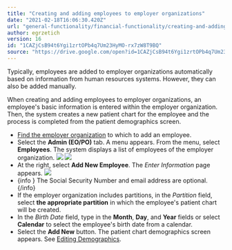 ```yaml
---
title: "Creating and adding employees to employer organizations"
date: "2021-02-18T16:06:30.420Z"
url: "general-functionality/financial-functionality/creating-and-adding-employees-to-employer-organizations.html"
author: egrzetich
version: 16
id: "1CAZjCsB94t6Ygi1zrtOPb4q7Um23HyMO-rx7zW8T9BQ"
source: "https://drive.google.com/open?id=1CAZjCsB94t6Ygi1zrtOPb4q7Um23HyMO-rx7zW8T9BQ"
---
```

Typically, employees are added to employer organizations automatically based on information from human resources systems. However, they can also be added manually.

When creating and adding employees to employer organizations, an employee's basic information is entered within the employer organization. Then, the system creates a new patient chart for the employee and the process is completed from the patient demographics screen.

* [Find the employer organization](finding-employer-organizations.html) to which to add an employee.
* Select the <strong>Admin (EO/PO)</strong> tab. A menu appears. From the menu, select <strong>Employees</strong>. The system displays a list of employees of the employer organization.  ![](creating-and-adding-employees-to-employer-organizations.images/image1.png)  ![](creating-and-adding-employees-to-employer-organizations.images/image2.png) 
* At the right, select <strong>Add New Employee</strong>. The <em>Enter Information</em> page appears.  ![](creating-and-adding-employees-to-employer-organizations.images/image3.png)
* {info } The Social Security Number and email address are optional.{/info}
* If the employer organization includes partitions, in the <em>Partition</em> field, select <strong>the appropriate partition</strong> in which the employee's patient chart will be created.
* In the <em>Birth Date</em> field, type in the <strong>Month</strong>, <strong>Day</strong>, and <strong>Year</strong> fields or select <strong>Calendar</strong> to select the employee's birth date from a calendar.
* Select the <strong>Add New</strong> button. The patient chart demographics screen appears. See [Editing Demographics](../e-chart/editing-demographics.html).
